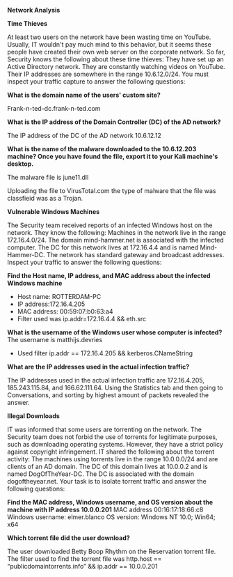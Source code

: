 **Network Analysis**

**Time Thieves**

At least two users on the network have been wasting time on YouTube. Usually, IT wouldn't pay much mind to this behavior, but it seems these people have created their own web server on the corporate network. So far, Security knows the following about these time thieves:
They have set up an Active Directory network.
They are constantly watching videos on YouTube.
Their IP addresses are somewhere in the range 10.6.12.0/24.
You must inspect your traffic capture to answer the following questions:

**What is the domain name of the users' custom site?**

Frank-n-ted-dc.frank-n-ted.com

**What is the IP address of the Domain Controller (DC) of the AD network?**

The IP address of the DC of the AD network 10.6.12.12

**What is the name of the malware downloaded to the 10.6.12.203 machine? Once you have found the file, export it to your Kali machine's desktop.**

The malware file is june11.dll

Uploading the file to VirusTotal.com the type of malware that the file was classfieid was as a Trojan.
 
 
**Vulnerable Windows Machines**

The Security team received reports of an infected Windows host on the network. They know the following:
Machines in the network live in the range 172.16.4.0/24.
The domain mind-hammer.net is associated with the infected computer.
The DC for this network lives at 172.16.4.4 and is named Mind-Hammer-DC.
The network has standard gateway and broadcast addresses.
Inspect your traffic to answer the following questions:

**Find the Host name, IP address, and MAC address about the infected Windows machine**

* Host name: ROTTERDAM-PC
* IP address:172.16.4.205
* MAC address: 00:59:07:b0:63:a4
* Filter used was ip.addr=172.16.4.4 && eth.src

**What is the username of the Windows user whose computer is infected?**
 The username is matthijs.devries
* Used filter ip.addr == 172.16.4.205 && kerberos.CNameString

**What are the IP addresses used in the actual infection traffic?**

The IP addresses used in the actual infection traffic are 172.16.4.205, 185.243.115.84, and 166.62.111.64. Using the Statistics tab and then going to Conversations, and sorting by highest amount of packets revealed the answer.

 
**Illegal Downloads**

IT was informed that some users are torrenting on the network. The Security team does not forbid the use of torrents for legitimate purposes, such as downloading operating systems. However, they have a strict policy against copyright infringement.
IT shared the following about the torrent activity:
The machines using torrents live in the range 10.0.0.0/24 and are clients of an AD domain.
The DC of this domain lives at 10.0.0.2 and is named DogOfTheYear-DC.
The DC is associated with the domain dogoftheyear.net.
Your task is to isolate torrent traffic and answer the following questions:

**Find the MAC address, Windows username, and OS version about the machine with IP address 10.0.0.201**
MAC address 00:16:17:18:66:c8
Windows username: elmer.blanco
OS version: Windows NT 10.0; Win64; x64

**Which torrent file did the user download?**

The user downloaded Betty Boop Rhythm on the Reservation torrent file.
The filter used to find the torrent file was http.host == “publicdomaintorrents.info” && ip.addr == 10.0.0.201



